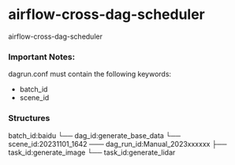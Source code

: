 # airflow-cross-dag-scheduler
airflow-cross-dag-scheduler

### Important Notes:
dagrun.conf must contain the following keywords:
- batch_id
- scene_id

### Structures

batch_id:baidu
  └── dag_id:generate_base_data
         └── scene_id:20231101_1642 ─── dag_run_id:Manual_2023xxxxxx
                                                ├── task_id:generate_image
                                                └── task_id:generate_lidar
